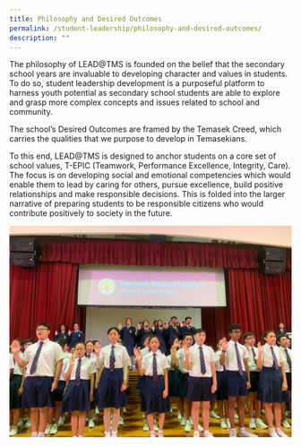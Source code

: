 ```yaml
---
title: Philosophy and Desired Outcomes
permalink: /student-leadership/philosophy-and-desired-outcomes/
description: ""
---
```

The philosophy of LEAD@TMS is founded on the belief that the secondary school years are invaluable to developing character and values in students. To do so, student leadership development is a purposeful platform to harness youth potential as secondary school students are able to explore and grasp more complex concepts and issues related to school and community.

  

The school’s Desired Outcomes are framed by the Temasek Creed, which carries the qualities that we purpose to develop in Temasekians.

  

To this end, LEAD@TMS is designed to anchor students on a core set of school values, T-EPIC (Teamwork, Performance Excellence, Integrity, Care). The focus is on developing social and emotional competencies which would enable them to lead by caring for others, pursue excellence, build positive relationships and make responsible decisions. This is folded into the larger narrative of preparing students to be responsible citizens who would contribute positively to society in the future.

![](/images/sli%20%20%20.jpg)